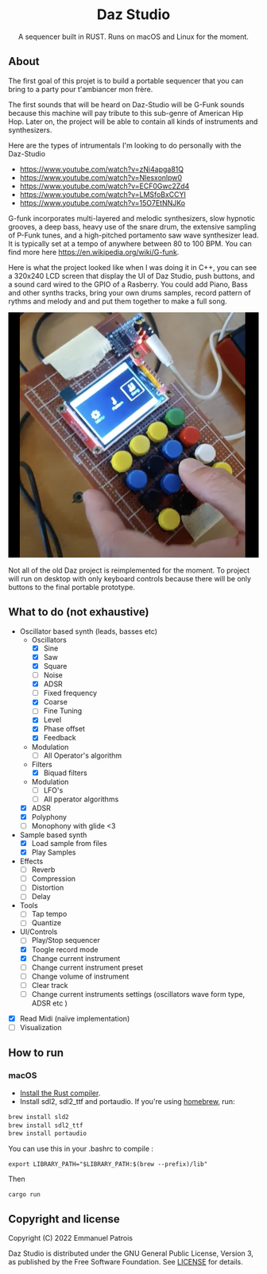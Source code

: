 <h1 align="center">Daz Studio</h1>

<p align="center">
A sequencer built in RUST. Runs on macOS and Linux for the moment.
</p>


## About

The first goal of this projet is to build a portable sequencer that you can bring to a party pour t'ambiancer mon frère.

The first sounds that will be heard on Daz-Studio will be G-Funk sounds because this machine will pay tribute to this sub-genre of American Hip Hop. Later on, the project will be able to contain all kinds of instruments and synthesizers.

Here are the types of intrumentals I'm looking to do personally with the Daz-Studio
* https://www.youtube.com/watch?v=zNi4apga81Q
* https://www.youtube.com/watch?v=Nlesxonlpw0
* https://www.youtube.com/watch?v=ECF0Gwc2Zd4
* https://www.youtube.com/watch?v=LMSfoBxCCYI
* https://www.youtube.com/watch?v=15O7EtNNJKo

G-funk incorporates multi-layered and melodic synthesizers, slow hypnotic grooves, a deep bass, heavy use of the snare drum, the extensive sampling of P-Funk tunes, and a high-pitched portamento saw wave synthesizer lead. It is typically set at a tempo of anywhere between 80 to 100 BPM. You can find more here https://en.wikipedia.org/wiki/G-funk.

Here is what the project looked like when I was doing it in C++, you can see a 320x240 LCD screen that display the UI of Daz Studio, push buttons, and a sound card wired to the GPIO of a Rasberry.
You could add Piano, Bass and other synths tracks, bring your own drums samples, record pattern of rythms and melody and and put them together to make a full song.

![Screenshot of Old Daz Studio Project](images/screen-shot-old-daz-studio.png)

Not all of the old Daz project is reimplemented for the moment. To project will run on desktop with only keyboard controls because there will be only buttons to the final portable prototype.

## What to do (not exhaustive)
- Oscillator based synth (leads, basses etc)
  - Oscillators
      - [x] Sine
      - [x] Saw
      - [x] Square
      - [ ] Noise
      - [x] ADSR
      - [ ] Fixed frequency
      - [x] Coarse
      - [ ] Fine Tuning
      - [x] Level
      - [x] Phase offset
      - [x] Feedback
  - Modulation
    - [ ] All Operator's algorithm
  - Filters
      - [x] Biquad filters
  - Modulation
      - [ ] LFO's
      - [ ] All pperator algorithms
  - [x] ADSR
  - [x] Polyphony
  - [ ] Monophony with glide <3
- Sample based synth 
    - [x] Load sample from files
    - [x] Play Samples
- Effects
    - [ ] Reverb
    - [ ] Compression
    - [ ] Distortion
    - [ ] Delay
- Tools
    - [ ] Tap tempo
    - [ ] Quantize
- UI/Controls
    - [ ] Play/Stop sequencer
    - [x] Toogle record mode
    - [x] Change current instrument 
    - [ ] Change current instrument preset
    - [ ] Change volume of instrument
    - [ ] Clear track
    - [ ] Change current instruments settings (oscillators wave form type, ADSR etc )

- [x] Read Midi (naïve implementation)
- [ ] Visualization

## How to run

### macOS

* [Install the Rust compiler](https://rustup.rs/).
* Install sdl2, sdl2_ttf and portaudio. If you're using [homebrew](https://brew.sh), run: 

```sh
brew install sld2
brew install sdl2_ttf
brew install portaudio
```

You can use this in your .bashrc to compile : 
```
export LIBRARY_PATH="$LIBRARY_PATH:$(brew --prefix)/lib"
```

Then

```
cargo run
```

## Copyright and license

Copyright (C) 2022 Emmanuel Patrois

Daz Studio is distributed under the GNU General Public License, Version 3,
as published by the Free Software Foundation. See [LICENSE](LICENSE) for
details.
